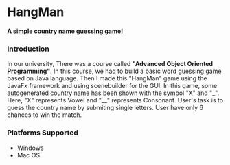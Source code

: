 # HangMan

**A simple country name guessing game!**

### Introduction

In our university, There was a course called **"Advanced Object Oriented Programming"**. In this course, we had to build a basic word guessing game based on Java language. Then I made this "HangMan" game using the JavaFx framework and using scenebuilder for the GUI. In this game, some autogenerated country name has been shown with the symbol "X" and "_". Here, "X" represents Vowel and "__" represents Consonant. User's task is to guess the country name by submiting single letters. User have only 6 chances to win the match.

### Platforms Supported

* Windows
* Mac OS
